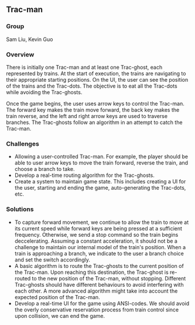 ## Trac-man

### Group

Sam Liu, Kevin Guo

### Overview

There is initially one Trac-man and at least one Trac-ghost, each represented by trains. At the start of execution, the trains are navigating to their appropriate starting positions. On the UI, the user can see the position of the trains and the Trac-dots. The objective is to eat all the Trac-dots while avoiding the Trac-ghosts.

Once the game begins, the user uses arrow keys to control the Trac-man. The forward key makes the train move forward, the back key makes the train reverse, and the left and right arrow keys are used to traverse branches. The Trac-ghosts follow an algorithm in an attempt to catch the Trac-man. 

### Challenges

- Allowing a user-controlled Trac-man. For example, the player should be able to user arrow keys to move the train forward, reverse the train, and choose a branch to take.
- Develop a real-time routing algorithm for the Trac-ghosts.
- Create a system to maintain game state. This includes creating a UI for the user, starting and ending the game, auto-generating the Trac-dots, etc.

### Solutions

- To capture forward movement, we continue to allow the train to move at its current speed while forward keys are being pressed at a sufficient frequency. Otherwise, we send a stop command so the train begins deccelerating. Assuming a constant acceleration, it should not be a challenge to maintain our internal model of the train's position. When a train is approaching a branch, we indicate to the user a branch choice and set the switch accordingly.
- A basic algorithm is to route the Trac-ghosts to the current position of the Trac-man. Upon reaching this destination, the Trac-ghost is re-routed to the new position of the Trac-man, without stopping. Different Trac-ghosts should have different behaviours to avoid interfering with each other. A more advanced algorithm might take into account the expected position of the Trac-man.
- Develop a real-time UI for the game using ANSI-codes. We should avoid the overly conservative reservation process from train control since upon collision, we can end the game. 
